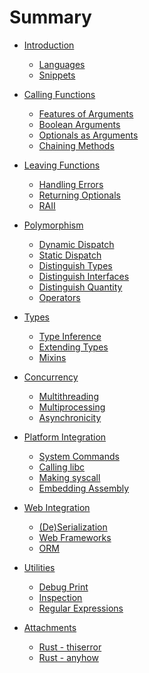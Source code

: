 # Summary

- [Introduction](./introduction.md)
    - [Languages](./languages.md)
    - [Snippets](./snippets.md)
    
- [Calling Functions]()
  - [Features of Arguments](./argfeat.md)
  - [Boolean Arguments](./flag.md)
  - [Optionals as Arguments](./optionals.md)
  - [Chaining Methods](./chaining.md)

- [Leaving Functions]()
  - [Handling Errors](./errhandle.md)
  - [Returning Optionals](./nilprop.md)
  - [RAII](./context.md)

- [Polymorphism]()
  - [Dynamic Dispatch](./dyndisp.md)
  - [Static Dispatch](./statdisp.md)
  - [Distinguish Types](./overloadbytype.md)
  - [Distinguish Interfaces](./overloadbytrait.md)
  - [Distinguish Quantity](./overloadbynum.md)
  - [Operators](./operators.md)

- [Types]()
  - [Type Inference](./inference.md)
  - [Extending Types](./exttype.md)
  - [Mixins](./mixin.md)
  
- [Concurrency]()
  - [Multithreading](./thre.md)
  - [Multiprocessing](./procs.md)
  - [Asynchronicity](./async.md)

- [Platform Integration]()
  - [System Commands](./cmd.md)
  - [Calling libc](./calllibc.md)
  - [Making syscall](./syscall.md)
  - [Embedding Assembly](./asm.md)
  
- [Web Integration]()
  - [(De)Serialization](./serdes.md)
  - [Web Frameworks](./httpsrv.md)
  - [ORM](./dborm.md)
  
- [Utilities]()
  - [Debug Print](./dbgprint.md)
  - [Inspection](./inspection.md)
  - [Regular Expressions](./regex.md)

- [Attachments]()
  - [Rust - thiserror](./thiserror.md)
  - [Rust - anyhow](./anyhow.md)
